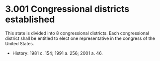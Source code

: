 3.001 Congressional districts established
=========================================

This state is divided into 8 congressional districts. Each congressional district shall be entitled to elect one representative in the congress of the United States.

+	History: 1981 c. 154; 1991 a. 256; 2001 a. 46.